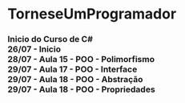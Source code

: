 # TorneseUmProgramador

<h3>Inicio do Curso de C#</h> <br/>
26/07 - Inicio <br/>
28/07 - Aula 15 - POO - Polimorfismo <br/>
29/07 - Aula 17 - POO - Interface <br/>
29/07 - Aula 18 - POO - Abstração <br/>
29/07 - Aula 18 - POO - Propriedades <br/>
